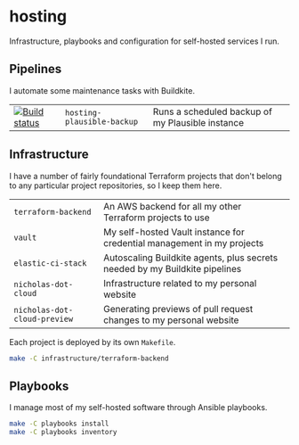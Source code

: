 # hosting

Infrastructure, playbooks and configuration for self-hosted services I run.

## Pipelines

I automate some maintenance tasks with Buildkite.

|                                                                                                                                                                               |                            |                                                  |
| ----------------------------------------------------------------------------------------------------------------------------------------------------------------------------- | -------------------------- | ------------------------------------------------ |
| [![Build status](https://badge.buildkite.com/75b7bae85ee38f73966c32cef60f1251d3a186ef4d63ff7dc0.svg?branch=main)](https://buildkite.com/nchlswhttkr/hosting-plausible-backup) | `hosting-plausible-backup` | Runs a scheduled backup of my Plausible instance |

## Infrastructure

I have a number of fairly foundational Terraform projects that don't belong to any particular project repositories, so I keep them here.

|                              |                                                                             |
| ---------------------------- | --------------------------------------------------------------------------- |
| `terraform-backend`          | An AWS backend for all my other Terraform projects to use                   |
| `vault`                      | My self-hosted Vault instance for credential management in my projects      |
| `elastic-ci-stack`           | Autoscaling Buildkite agents, plus secrets needed by my Buildkite pipelines |
| `nicholas-dot-cloud`         | Infrastructure related to my personal website                               |
| `nicholas-dot-cloud-preview` | Generating previews of pull request changes to my personal website          |

Each project is deployed by its own `Makefile`.

```sh
make -C infrastructure/terraform-backend
```

## Playbooks

I manage most of my self-hosted software through Ansible playbooks.

```sh
make -C playbooks install
make -C playbooks inventory
```
